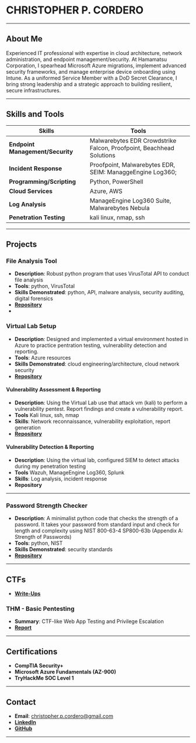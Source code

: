 # CHRISTOPHER P. CORDERO
---
## About Me

Experienced IT professional with expertise in cloud architecture, network administration, and endpoint management/security. At Hamamatsu Corporation, I spearhead Microsoft Azure migrations, implement advanced security frameworks, and manage enterprise device onboarding using Intune. As a uniformed Service Member with a DoD Secret Clearance, I bring strong leadership and a strategic approach to building resilient, secure infrastructures. 


---

## Skills and Tools

| **Skills**                | **Tools**                                                                          |
|--------------------------|-------------------------------------------------------------------------------------|
| **Endpoint Management/Security** | Malwarebytes EDR Crowdstrike Falcon, Proofpoint, Beachhead Solutions    |
| **Incident Response**    | Proofpoint, Malwarebytes EDR, SEIM: ManaggeEngine Log360;                             |
| **Programming/Scripting**| Python, PowerShell                                                                  |
| **Cloud Services**       | Azure, AWS                                                                          |
| **Log Analysis**         | ManageEngine Log360 Suite, Malwarebytes Nebula                                      |
| **Penetration Testing**  | kali linux, nmap, ssh                                                         |

---

## Projects

### **File Analysis Tool**
- **Description**: Robust python program that uses VirusTotal API to conduct file analysis
- **Tools**: python, VirusTotal
- **Skills Demonstrated**: python, API, malware analysis, security auditing, digital forensics
- [**Repository**](https://github.com/christopherpcordero/projects/tree/main/fileAnalysis)
- 
### **Virtual Lab Setup**
- **Description**: Designed and implemented a virtual environment hosted in Azure to practice pentration testing, vulnerability detection and reporting.
- **Tools**: Azure resources
- **Skills Demonstrated**: cloud engineering/architecture, cloud network security
- [**Repository**](link-to-repo)

#### Vulnerability Assessment & Reporting
- **Description**: Using the Virtual Lab use that attack vm (kali) to perform a vulnerability pentest. Report findings and create a vulnerability report.
- **Tools** Kali linux, ssh, nmap
- **Skills**: Network reconnaissance, vulnerability exploitation, report generation
- [**Repository**](link-to-repo)

#### Vulnerability Detection & Reporting
- **Description**: Using the virtual lab, configured SIEM to detect attacks during my penetration testing
- **Tools** Wazuh, ManageEngine Log360, Splunk
- **Skills**: Log analysis, incident response
- **Repository** 
---

### **Password Strength Checker**
- **Description**: A minimalist python code that checks the strength of a password. It takes your password from standard input and check for length and complexity using NIST 800-63-4 SP800-63b (Appendix A: Strength of Passwords)
- **Tools**: python, NIST
- **Skills Demonstrated**: security standards
- [**Repository**](https://github.com/christopherpcordero/pwchecker)

---
## CTFs
- [**Write-Ups**](https://www.notion.so/TryHackMe-1fc7316e4b1280dcab21ea0f8bc65b3c?source=copy_link)

### THM - Basic Pentesting
- **Summary**: CTF-like Web App Testing and Privilege Escalation
- [**Report**](https://www.notion.so/THM-Basic-Pentesting-1fb7316e4b1280558595fd1d1c83c078?pvs=4)

---

## Certifications
- **CompTIA Security+**
- **Microsoft Azure Fundamentals (AZ-900)**
- **TryHackMe SOC Level 1**

---

## Contact

- **Email**: christopher.p.cordero@gmail.com
- [**LinkedIn**](https://linkedin.com/in/christopherpaulcordero)
- [**GitHub**](https://github.com/christopherpcordero)

---



